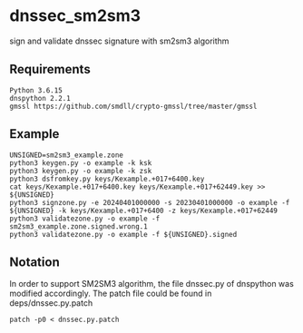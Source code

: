 # dnssec_sm2sm3
sign and validate dnssec signature with sm2sm3 algorithm

## Requirements
    Python 3.6.15
    dnspython 2.2.1
    gmssl https://github.com/smdll/crypto-gmssl/tree/master/gmssl

## Example
    UNSIGNED=sm2sm3_example.zone
    python3 keygen.py -o example -k ksk
    python3 keygen.py -o example -k zsk
    python3 dsfromkey.py keys/Kexample.+017+6400.key
    cat keys/Kexample.+017+6400.key keys/Kexample.+017+62449.key >> ${UNSIGNED}
    python3 signzone.py -e 20240401000000 -s 20230401000000 -o example -f ${UNSIGNED} -k keys/Kexample.+017+6400 -z keys/Kexample.+017+62449
    python3 validatezone.py -o example -f sm2sm3_example.zone.signed.wrong.1
    python3 validatezone.py -o example -f ${UNSIGNED}.signed

## Notation
In order to support SM2SM3 algorithm, the file dnssec.py of dnspython was modified accordingly. The patch file could be found in deps/dnssec.py.patch<br>

    patch -p0 < dnssec.py.patch
    
